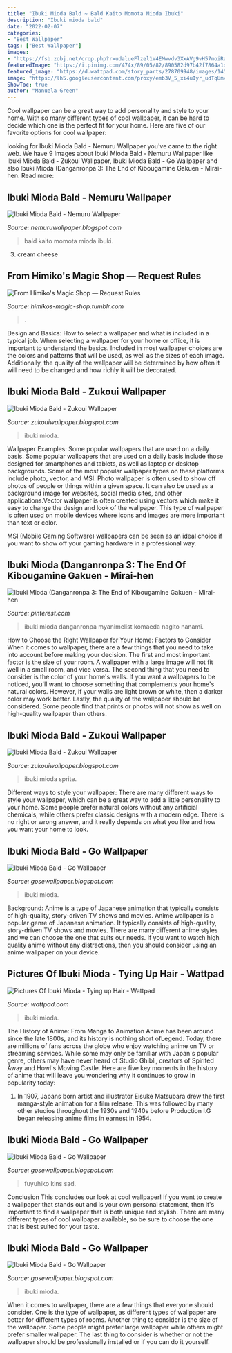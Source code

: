 ```yaml
---
title: "Ibuki Mioda Bald ~ Bald Kaito Momota Mioda Ibuki"
description: "Ibuki mioda bald"
date: "2022-02-07"
categories:
- "Best Wallpaper"
tags: ["Best Wallpaper"]
images:
- "https://fsb.zobj.net/crop.php?r=udalueFlzel1V4EMwvdv3XxAVg9vH57moiRaqqVel2v3f5ggEq7ZgGceRZpwm-YwMDIrjshuc45WJ5Vnls8IESQEbWoMWQY_wjBg3FAFBlD8tpRotLl4DsQc0v80DsN-XMnkdxzlzdSHfhq3"
featuredImage: "https://i.pinimg.com/474x/89/05/82/890582d97b42f7864a1dd13e70253a79.jpg"
featured_image: "https://d.wattpad.com/story_parts/278709948/images/145d8d5b962c341d563627132119.jpg"
image: "https://lh5.googleusercontent.com/proxy/emb3V_5_xi4uIyr_udTqUmvw0RHlQXFgrcpvx6sRQYriGGaaYXMm7qOixmlTgdR74dUa9ann82QG1TgPehA5qOnuY6MvcpLyYYabO29c0uWLa2U089Kf35ratblUJQjOwb6Y-GFHQLz47BZU73iQ0i55r5YYkVs8Fws3rmvsioKJs1WDQ6YAqIEbVRp_4Oa7_c4R7y_w79VNj8xDxFbvZQA7Nnw=w1200-h630-p-k-no-nu"
ShowToc: true
author: "Manuela Green"
---
```



Cool wallpaper can be a great way to add personality and style to your home. With so many different types of cool wallpaper, it can be hard to decide which one is the perfect fit for your home. Here are five of our favorite options for cool wallpaper: 

	

		
looking for Ibuki Mioda Bald - Nemuru Wallpaper you've came to the right web. We have 9 Images about Ibuki Mioda Bald - Nemuru Wallpaper like Ibuki Mioda Bald - Zukoui Wallpaper, Ibuki Mioda Bald - Go Wallpaper and also Ibuki Mioda (Danganronpa 3: The End of Kibougamine Gakuen - Mirai-hen. Read more:
		
    
## Ibuki Mioda Bald - Nemuru Wallpaper

<img loading=lazy src="https://i.redd.it/zb1difglm6n41.png" onerror="this.onerror=null;this.src='https://tse2.mm.bing.net/th?id=OIP.TsDp7ap48svQPffqEjHsVwHaId&amp;pid=15.1';" alt="Ibuki Mioda Bald - Nemuru Wallpaper">

_Source: nemuruwallpaper.blogspot.com_

>bald kaito momota mioda ibuki. 

	

3. cream cheese 

    
## From Himiko&#039;s Magic Shop — Request Rules

<img loading=lazy src="https://64.media.tumblr.com/6c02cc1adbf8bbc0016c7fd3f89e8085/779d9d2884e3f17c-ff/s1280x1920/9798c067610bd0b2605648cedad360fe16479f8d.jpg" onerror="this.onerror=null;this.src='https://tse3.mm.bing.net/th?id=OIP.4qjPA0P3p0owS_JCZ1QooQHaBm&amp;pid=15.1';" alt="From Himiko&#039;s Magic Shop — Request Rules">

_Source: himikos-magic-shop.tumblr.com_

>. 

	

Design and Basics: How to select a wallpaper and what is included in a typical job.
When selecting a wallpaper for your home or office, it is important to understand the basics. Included in most wallpaper choices are the colors and patterns that will be used, as well as the sizes of each image. Additionally, the quality of the wallpaper will be determined by how often it will need to be changed and how richly it will be decorated.

    
## Ibuki Mioda Bald - Zukoui Wallpaper

<img loading=lazy src="https://i.pinimg.com/474x/89/05/82/890582d97b42f7864a1dd13e70253a79.jpg" onerror="this.onerror=null;this.src='https://tse3.mm.bing.net/th?id=OIP.nLJCOtIdHnv9pcFrCDahVgAAAA&amp;pid=15.1';" alt="Ibuki Mioda Bald - Zukoui Wallpaper">

_Source: zukouiwallpaper.blogspot.com_

>ibuki mioda. 

	

Wallpaper Examples: Some popular wallpapers that are used on a daily basis.
Some popular wallpapers that are used on a daily basis include those designed for smartphones and tablets, as well as laptop or desktop backgrounds. Some of the most popular wallpaper types on these platforms include photo, vector, and MSI. 
Photo wallpaper is often used to show off photos of people or things within a given space. It can also be used as a background image for websites, social media sites, and other applications.Vector wallpaper is often created using vectors which make it easy to change the design and look of the wallpaper. This type of wallpaper is often used on mobile devices where icons and images are more important than text or color. 

MSI (Mobile Gaming Software) wallpapers can be seen as an ideal choice if you want to show off your gaming hardware in a professional way.

    
## Ibuki Mioda (Danganronpa 3: The End Of Kibougamine Gakuen - Mirai-hen

<img loading=lazy src="https://i.pinimg.com/236x/11/25/6c/11256c58c5315340113dd8fe7ed607c3--pictures.jpg?nii=t" onerror="this.onerror=null;this.src='https://tse1.mm.bing.net/th?id=OIP.LzF34vPiNaUQv6fOIA_LJgAAAA&amp;pid=15.1';" alt="Ibuki Mioda (Danganronpa 3: The End of Kibougamine Gakuen - Mirai-hen">

_Source: pinterest.com_

>ibuki mioda danganronpa myanimelist komaeda nagito nanami. 

	

How to Choose the Right Wallpaper for Your Home: Factors to Consider
When it comes to wallpaper, there are a few things that you need to take into account before making your decision. The first and most important factor is the size of your room. A wallpaper with a large image will not fit well in a small room, and vice versa. 
The second thing that you need to consider is the color of your home's walls. If you want a wallpapers to be noticed, you'll want to choose something that complements your home's natural colors. However, if your walls are light brown or white, then a darker color may work better. 
Lastly, the quality of the wallpaper should be considered. Some people find that prints or photos will not show as well on high-quality wallpaper than others.

    
## Ibuki Mioda Bald - Zukoui Wallpaper

<img loading=lazy src="https://i.imgur.com/HLVlFzxg.jpg" onerror="this.onerror=null;this.src='https://tse1.mm.bing.net/th?id=OIP.kQHbgjL20KWXgWirmLCnLAHaEK&amp;pid=15.1';" alt="Ibuki Mioda Bald - Zukoui Wallpaper">

_Source: zukouiwallpaper.blogspot.com_

>ibuki mioda sprite. 

	

Different ways to style your wallpaper:
There are many different ways to style your wallpaper, which can be a great way to add a little personality to your home. Some people prefer natural colors without any artificial chemicals, while others prefer classic designs with a modern edge. There is no right or wrong answer, and it really depends on what you like and how you want your home to look.

    
## Ibuki Mioda Bald - Go Wallpaper

<img loading=lazy src="https://i.pinimg.com/originals/f7/55/cd/f755cd5d5312f199844c15ae711bb5b5.jpg" onerror="this.onerror=null;this.src='https://tse2.mm.bing.net/th?id=OIP.lWfVNX3CD4eHan2cYKHQYAHaHY&amp;pid=15.1';" alt="Ibuki Mioda Bald - Go Wallpaper">

_Source: gosewallpaper.blogspot.com_

>ibuki mioda. 

	

Background: Anime is a type of Japanese animation that typically consists of high-quality, story-driven TV shows and movies.
Anime wallpaper is a popular genre of Japanese animation. It typically consists of high-quality, story-driven TV shows and movies. There are many different anime styles and we can choose the one that suits our needs. If you want to watch high quality anime without any distractions, then you should consider using an anime wallpaper on your device.

    
## Pictures Of Ibuki Mioda - Tying Up Hair - Wattpad

<img loading=lazy src="https://d.wattpad.com/story_parts/278709948/images/145d8d5b962c341d563627132119.jpg" onerror="this.onerror=null;this.src='https://tse4.mm.bing.net/th?id=OIP.Rp5vO0C9G4M0JsxgNypx9AAAAA&amp;pid=15.1';" alt="Pictures Of Ibuki Mioda - Tying up Hair - Wattpad">

_Source: wattpad.com_

>ibuki mioda. 

	

The History of Anime: From Manga to Animation
Anime has been around since the late 1800s, and its history is nothing short ofLegend. Today, there are millions of fans across the globe who enjoy watching anime on TV or streaming services. While some may only be familiar with Japan's popular genre, others may have never heard of Studio Ghibli, creators of Spirited Away and Howl's Moving Castle. Here are five key moments in the history of anime that will leave you wondering why it continues to grow in popularity today:
1) In 1907, Japans born artist and illustrator Eisuke Matsubara drew the first manga-style animation for a film release. This was followed by many other studios throughout the 1930s and 1940s before Production I.G began releasing anime films in earnest in 1954.

    
## Ibuki Mioda Bald - Go Wallpaper

<img loading=lazy src="https://lh5.googleusercontent.com/proxy/emb3V_5_xi4uIyr_udTqUmvw0RHlQXFgrcpvx6sRQYriGGaaYXMm7qOixmlTgdR74dUa9ann82QG1TgPehA5qOnuY6MvcpLyYYabO29c0uWLa2U089Kf35ratblUJQjOwb6Y-GFHQLz47BZU73iQ0i55r5YYkVs8Fws3rmvsioKJs1WDQ6YAqIEbVRp_4Oa7_c4R7y_w79VNj8xDxFbvZQA7Nnw=w1200-h630-p-k-no-nu" onerror="this.onerror=null;this.src='https://tse2.mm.bing.net/th?id=OIP.J_UDkrmjlTA4KBlIlpDu4gHaHa&amp;pid=15.1';" alt="Ibuki Mioda Bald - Go Wallpaper">

_Source: gosewallpaper.blogspot.com_

>fuyuhiko kins sad. 

	

Conclusion
This concludes our look at cool wallpaper! If you want to create a wallpaper that stands out and is your own personal statement, then it's important to find a wallpaper that is both unique and stylish. There are many different types of cool wallpaper available, so be sure to choose the one that is best suited for your taste.

    
## Ibuki Mioda Bald - Go Wallpaper

<img loading=lazy src="https://fsb.zobj.net/crop.php?r=udalueFlzel1V4EMwvdv3XxAVg9vH57moiRaqqVel2v3f5ggEq7ZgGceRZpwm-YwMDIrjshuc45WJ5Vnls8IESQEbWoMWQY_wjBg3FAFBlD8tpRotLl4DsQc0v80DsN-XMnkdxzlzdSHfhq3" onerror="this.onerror=null;this.src='https://tse1.mm.bing.net/th?id=OIP.aXboiVBWuF_FkrfZGuewPgHaL2&amp;pid=15.1';" alt="Ibuki Mioda Bald - Go Wallpaper">

_Source: gosewallpaper.blogspot.com_

>ibuki mioda. 

	

When it comes to wallpaper, there are a few things that everyone should consider. One is the type of wallpaper, as different types of wallpaper are better for different types of rooms. Another thing to consider is the size of the wallpaper. Some people might prefer large wallpaper while others might prefer smaller wallpaper. The last thing to consider is whether or not the wallpaper should be professionally installed or if you can do it yourself.

